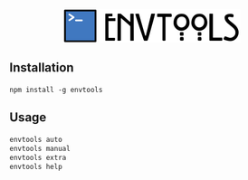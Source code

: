 <p align="center">
  <a href="http://aversini.github.io/envtools-help/">
    <img height="59" width="312"
    src="https://raw.githubusercontent.com/aversini/envtools-help/master/docs/data/assets/images/envtools-2x.png">

  </a>
</p>

## Installation

```
npm install -g envtools
```

## Usage

```
envtools auto
envtools manual
envtools extra
envtools help
```
